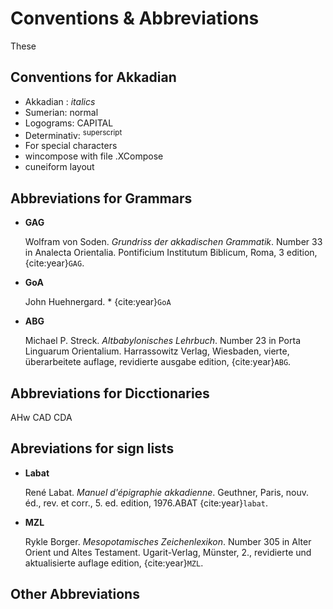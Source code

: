 # Conventions & Abbreviations
These 

## Conventions for Akkadian

- Akkadian : *italics*
- Sumerian: normal
- Logograms: CAPITAL
- Determinativ: <sup>superscript</sup>
- For special characters 
- wincompose with file .XCompose
- cuneiform layout


## Abbreviations for Grammars
- **GAG**
  
  Wolfram von Soden. *Grundriss der akkadischen Grammatik*. Number 33 in Analecta Orientalia. Pontificium Institutum Biblicum, Roma, 3 edition, {cite:year}`GAG`.
- **GoA**

  John Huehnergard. * {cite:year}`GoA`

- **ABG**

  Michael P. Streck. *Altbabylonisches Lehrbuch*. Number 23 in Porta Linguarum Orientalium. Harrassowitz Verlag, Wiesbaden, vierte, überarbeitete auflage, revidierte ausgabe edition, {cite:year}`ABG`.

## Abbreviations for Dicctionaries
AHw
CAD
CDA

## Abreviations for sign lists
- **Labat**
  
  René Labat. *Manuel d'épigraphie akkadienne*. Geuthner, Paris, nouv. éd., rev. et corr., 5. ed. edition, 1976.ABAT {cite:year}`labat`.  

- **MZL**
  
  Rykle Borger. *Mesopotamisches Zeichenlexikon*. Number 305 in Alter Orient und Altes Testament. Ugarit-Verlag, Münster, 2., revidierte und aktualisierte auflage edition, {cite:year}`MZL`.

## Other Abbreviations


